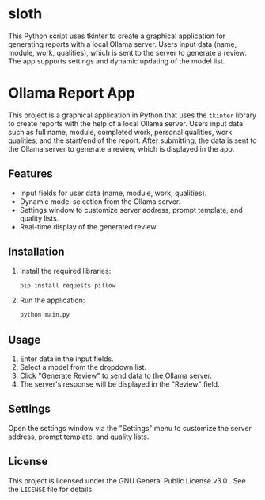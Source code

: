 # sloth
This Python script uses tkinter to create a graphical application for generating reports with a local Ollama server. Users input data (name, module, work, qualities), which is sent to the server to generate a review. The app supports settings and dynamic updating of the model list.

# Ollama Report App

This project is a graphical application in Python that uses the `tkinter` library to create reports with the help of a local Ollama server. Users input data such as full name, module, completed work, personal qualities, work qualities, and the start/end of the report. After submitting, the data is sent to the Ollama server to generate a review, which is displayed in the app.

## Features
- Input fields for user data (name, module, work, qualities).
- Dynamic model selection from the Ollama server.
- Settings window to customize server address, prompt template, and quality lists.
- Real-time display of the generated review.

## Installation
1. Install the required libraries:
   ```bash
   pip install requests pillow
   ```
2. Run the application:
   ```bash
   python main.py
   ```

## Usage
1. Enter data in the input fields.
2. Select a model from the dropdown list.
3. Click "Generate Review" to send data to the Ollama server.
4. The server's response will be displayed in the "Review" field.

## Settings
Open the settings window via the "Settings" menu to customize the server address, prompt template, and quality lists.

## License
This project is licensed under the GNU General Public License v3.0 . See the `LICENSE` file for details.

